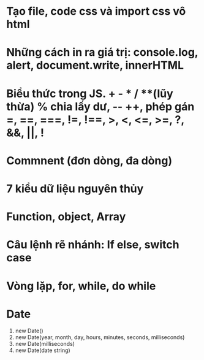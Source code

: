 # Tạo file, code css và import css vô html

# Những cách in ra giá trị: console.log, alert, document.write, innerHTML

# Biểu thức trong JS. + - \* / \*\*(lũy thừa) % chia lấy dư, -- ++, phép gán =, ==, ===, !=, !==, >, <, <=, >=, ?, &&, ||, !

# Commnent (đơn dòng, đa dòng)

# 7 kiểu dữ liệu nguyên thủy

# Function, object, Array

# Câu lệnh rẽ nhánh: If else, switch case

# Vòng lặp, for, while, do while

# Date

1. new Date()
2. new Date(year, month, day, hours, minutes, seconds, milliseconds)
3. new Date(milliseconds)
4. new Date(date string)
